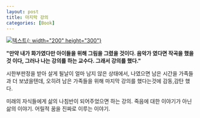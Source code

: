 ```yaml
---
layout: post
title: 마지막 강의
categories: [Book]
---
```


[![텍스트](http://image.yes24.com/momo/TopCate1259/MidCate010/6849162.jpg){: width="200" height="300"}](http://www.yes24.com/Product/Goods/2983353?scode=032&OzSrank=2)

**"만약 내가 화가였다만 아이들을 위해 그림을 그렸을 것이다. 음악가 였다면 작곡을 했을것 이다, 그러나 나는 강의를 하는 교수다. 그래서 강의를 했다."**

시한부판정을 받아 살게 될날이 얼마 남지 않은 상태에서, 나였으면 남은 시간을 가족들과 더 보냈을텐데, 오히려 남은 가족들을 위해 마지막 강의를 했다는것에 감동,감탄 했다.

미래의 자식들에게 삶의 나침반이 되어주었으면 하는 강의.
죽음에 대한 이야기가 아닌 삶의 이야기.
어릴적 꿈을 진짜로 이루는 이야기.

